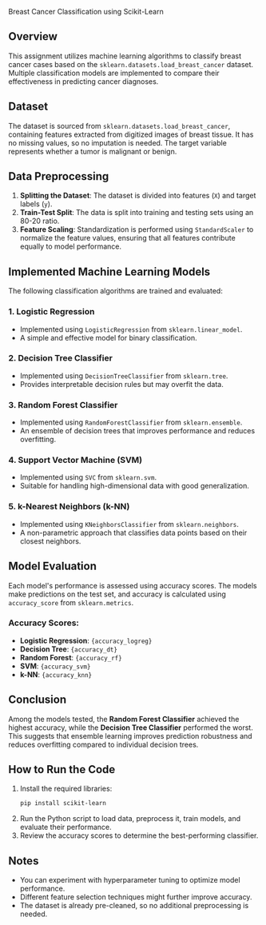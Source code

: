 Breast Cancer Classification using Scikit-Learn

## Overview
This assignment utilizes machine learning algorithms to classify breast cancer cases based on the `sklearn.datasets.load_breast_cancer` dataset. Multiple classification models are implemented to compare their effectiveness in predicting cancer diagnoses.

## Dataset
The dataset is sourced from `sklearn.datasets.load_breast_cancer`, containing features extracted from digitized images of breast tissue. It has no missing values, so no imputation is needed. The target variable represents whether a tumor is malignant or benign.

## Data Preprocessing
1. **Splitting the Dataset**: The dataset is divided into features (`X`) and target labels (`y`).
2. **Train-Test Split**: The data is split into training and testing sets using an 80-20 ratio.
3. **Feature Scaling**: Standardization is performed using `StandardScaler` to normalize the feature values, ensuring that all features contribute equally to model performance.

## Implemented Machine Learning Models
The following classification algorithms are trained and evaluated:

### 1. Logistic Regression
- Implemented using `LogisticRegression` from `sklearn.linear_model`.
- A simple and effective model for binary classification.

### 2. Decision Tree Classifier
- Implemented using `DecisionTreeClassifier` from `sklearn.tree`.
- Provides interpretable decision rules but may overfit the data.

### 3. Random Forest Classifier
- Implemented using `RandomForestClassifier` from `sklearn.ensemble`.
- An ensemble of decision trees that improves performance and reduces overfitting.

### 4. Support Vector Machine (SVM)
- Implemented using `SVC` from `sklearn.svm`.
- Suitable for handling high-dimensional data with good generalization.

### 5. k-Nearest Neighbors (k-NN)
- Implemented using `KNeighborsClassifier` from `sklearn.neighbors`.
- A non-parametric approach that classifies data points based on their closest neighbors.

## Model Evaluation
Each model's performance is assessed using accuracy scores. The models make predictions on the test set, and accuracy is calculated using `accuracy_score` from `sklearn.metrics`.

### Accuracy Scores:
- **Logistic Regression**: `{accuracy_logreg}`
- **Decision Tree**: `{accuracy_dt}`
- **Random Forest**: `{accuracy_rf}`
- **SVM**: `{accuracy_svm}`
- **k-NN**: `{accuracy_knn}`

## Conclusion
Among the models tested, the **Random Forest Classifier** achieved the highest accuracy, while the **Decision Tree Classifier** performed the worst. This suggests that ensemble learning improves prediction robustness and reduces overfitting compared to individual decision trees.

## How to Run the Code
1. Install the required libraries:
   ```sh
   pip install scikit-learn
   ```
2. Run the Python script to load data, preprocess it, train models, and evaluate their performance.
3. Review the accuracy scores to determine the best-performing classifier.

## Notes
- You can experiment with hyperparameter tuning to optimize model performance.
- Different feature selection techniques might further improve accuracy.
- The dataset is already pre-cleaned, so no additional preprocessing is needed.


